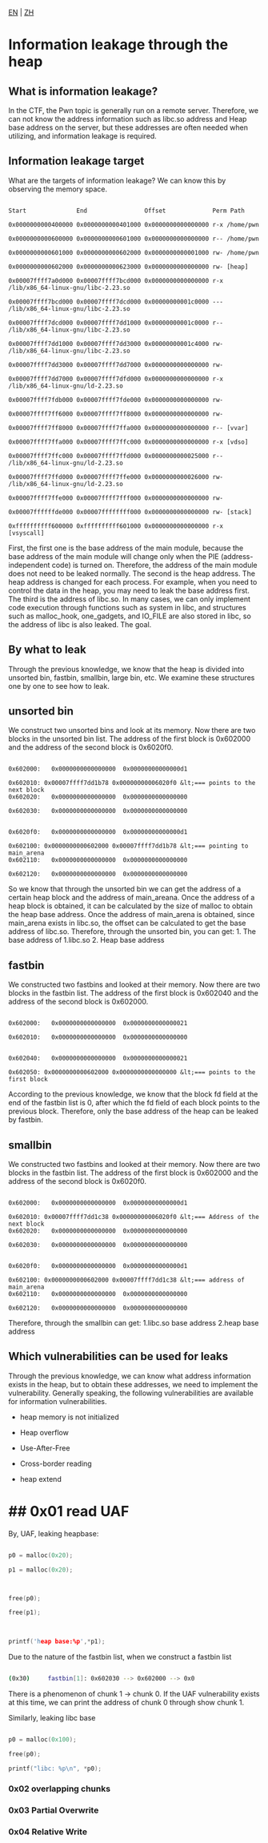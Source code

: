 [EN](./leak_heap.md) | [ZH](./leak_heap-zh.md)
# Information leakage through the heap


## What is information leakage?
In the CTF, the Pwn topic is generally run on a remote server. Therefore, we can not know the address information such as libc.so address and Heap base address on the server, but these addresses are often needed when utilizing, and information leakage is required.


## Information leakage target
What are the targets of information leakage? We can know this by observing the memory space.


```

Start              End                Offset             Perm Path

0x0000000000400000 0x0000000000401000 0x0000000000000000 r-x /home/pwn

0x0000000000600000 0x0000000000601000 0x0000000000000000 r-- /home/pwn

0x0000000000601000 0x0000000000602000 0x0000000000001000 rw- /home/pwn

0x0000000000602000 0x0000000000623000 0x0000000000000000 rw- [heap]

0x00007ffff7a0d000 0x00007ffff7bcd000 0x0000000000000000 r-x /lib/x86_64-linux-gnu/libc-2.23.so

0x00007ffff7bcd000 0x00007ffff7dcd000 0x00000000001c0000 --- /lib/x86_64-linux-gnu/libc-2.23.so

0x00007ffff7dcd000 0x00007ffff7dd1000 0x00000000001c0000 r-- /lib/x86_64-linux-gnu/libc-2.23.so

0x00007ffff7dd1000 0x00007ffff7dd3000 0x00000000001c4000 rw- /lib/x86_64-linux-gnu/libc-2.23.so

0x00007ffff7dd3000 0x00007ffff7dd7000 0x0000000000000000 rw- 

0x00007ffff7dd7000 0x00007ffff7dfd000 0x0000000000000000 r-x /lib/x86_64-linux-gnu/ld-2.23.so

0x00007ffff7fdb000 0x00007ffff7fde000 0x0000000000000000 rw- 

0x00007ffff7ff6000 0x00007ffff7ff8000 0x0000000000000000 rw- 

0x00007ffff7ff8000 0x00007ffff7ffa000 0x0000000000000000 r-- [vvar]

0x00007ffff7ffa000 0x00007ffff7ffc000 0x0000000000000000 r-x [vdso]

0x00007ffff7ffc000 0x00007ffff7ffd000 0x0000000000025000 r-- /lib/x86_64-linux-gnu/ld-2.23.so

0x00007ffff7ffd000 0x00007ffff7ffe000 0x0000000000026000 rw- /lib/x86_64-linux-gnu/ld-2.23.so

0x00007ffff7ffe000 0x00007ffff7fff000 0x0000000000000000 rw- 

0x00007ffffffde000 0x00007ffffffff000 0x0000000000000000 rw- [stack]

0xffffffffff600000 0xffffffffff601000 0x0000000000000000 r-x [vsyscall]

```

First, the first one is the base address of the main module, because the base address of the main module will change only when the PIE (address-independent code) is turned on. Therefore, the address of the main module does not need to be leaked normally.
The second is the heap address. The heap address is changed for each process. For example, when you need to control the data in the heap, you may need to leak the base address first.
The third is the address of libc.so. In many cases, we can only implement code execution through functions such as system in libc, and structures such as malloc_hook, one_gadgets, and IO_FILE are also stored in libc, so the address of libc is also leaked. The goal.


## By what to leak
Through the previous knowledge, we know that the heap is divided into unsorted bin, fastbin, smallbin, large bin, etc. We examine these structures one by one to see how to leak.


## unsorted bin

We construct two unsorted bins and look at its memory. Now there are two blocks in the unsorted bin list. The address of the first block is 0x602000 and the address of the second block is 0x6020f0.


```

0x602000:	0x0000000000000000	0x00000000000000d1

0x602010: 0x00007ffff7dd1b78 0x00000000006020f0 &lt;=== points to the next block
0x602020:	0x0000000000000000	0x0000000000000000

0x602030:	0x0000000000000000	0x0000000000000000

```



```

0x6020f0:	0x0000000000000000	0x00000000000000d1

0x602100: 0x0000000000602000 0x00007ffff7dd1b78 &lt;=== pointing to main_arena
0x602110:	0x0000000000000000	0x0000000000000000

0x602120:	0x0000000000000000	0x0000000000000000

```

So we know that through the unsorted bin we can get the address of a certain heap block and the address of main_areana. Once the address of a heap block is obtained, it can be calculated by the size of malloc to obtain the heap base address. Once the address of main_arena is obtained, since main_arena exists in libc.so, the offset can be calculated to get the base address of libc.so.
Therefore, through the unsorted bin, you can get: 1. The base address of 1.libc.so 2. Heap base address


## fastbin

We constructed two fastbins and looked at their memory. Now there are two blocks in the fastbin list. The address of the first block is 0x602040 and the address of the second block is 0x602000.


```

0x602000:	0x0000000000000000	0x0000000000000021

0x602010:	0x0000000000000000	0x0000000000000000

```



```

0x602040:	0x0000000000000000	0x0000000000000021

0x602050: 0x0000000000602000 0x0000000000000000 &lt;=== points to the first block
```

According to the previous knowledge, we know that the block fd field at the end of the fastbin list is 0, after which the fd field of each block points to the previous block. Therefore, only the base address of the heap can be leaked by fastbin.


## smallbin

We constructed two fastbins and looked at their memory. Now there are two blocks in the fastbin list. The address of the first block is 0x602000 and the address of the second block is 0x6020f0.
```

0x602000:	0x0000000000000000	0x00000000000000d1

0x602010: 0x00007ffff7dd1c38 0x00000000006020f0 &lt;=== Address of the next block
0x602020:	0x0000000000000000	0x0000000000000000

0x602030:	0x0000000000000000	0x0000000000000000

```



```

0x6020f0:	0x0000000000000000	0x00000000000000d1

0x602100: 0x0000000000602000 0x00007ffff7dd1c38 &lt;=== address of main_arena
0x602110:	0x0000000000000000	0x0000000000000000

0x602120:	0x0000000000000000	0x0000000000000000

```

Therefore, through the smallbin can get: 1.libc.so base address 2.heap base address


## Which vulnerabilities can be used for leaks
Through the previous knowledge, we can know what address information exists in the heap, but to obtain these addresses, we need to implement the vulnerability.
Generally speaking, the following vulnerabilities are available for information vulnerabilities.


* heap memory is not initialized
* Heap overflow
* Use-After-Free

* Cross-border reading
* heap extend 



# ## 0x01 read UAF


By, UAF, leaking heapbase:


```c

p0 = malloc(0x20);

p1 = malloc(0x20);



free(p0);

free(p1);

    

printf('heap base:%p',*p1);

```



Due to the nature of the fastbin list, when we construct a fastbin list


```bash

(0x30)     fastbin[1]: 0x602030 --> 0x602000 --> 0x0

```



There is a phenomenon of chunk 1 -&gt; chunk 0. If the UAF vulnerability exists at this time, we can print the address of chunk 0 through show chunk 1.






Similarly, leaking libc base


```c

p0 = malloc(0x100);

free(p0);

printf("libc: %p\n", *p0);


```







### 0x02  overlapping chunks











### 0x03 Partial Overwrite







### 0x04 Relative Write